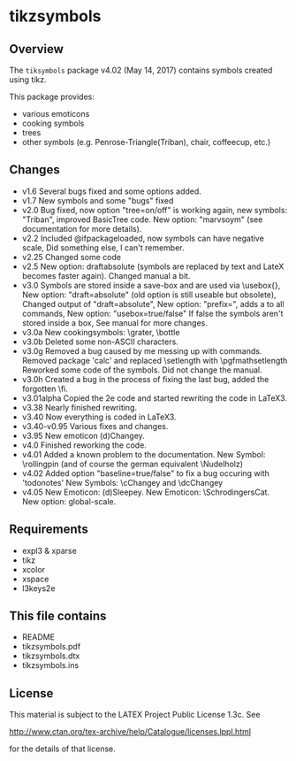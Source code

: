 tikzsymbols
===========

Overview
--------

The `tiksymbols` package v4.02 (May 14, 2017) contains symbols created using tikz.

This package provides: 
 * various emoticons
 * cooking symbols
 * trees
 * other symbols (e.g. Penrose-Triangle(Triban), chair, coffeecup, etc.)

Changes
-------
* v1.6		Several bugs fixed and some options added.
* v1.7		New symbols and some "bugs" fixed
* v2.0		Bug fixed, now option "tree=on/off" is working again, 
		new symbols: "Triban", improved BasicTree code.
		New option: "marvsoym" (see documentation for more details).
* v2.2		Included \@ifpackageloaded, now symbols can have negative scale,
		Did something else, I can't remember.
* v2.25		Changed some code
* v2.5		New option: draftabsolute (symbols are replaced by text and LateX
		becomes faster again). Changed manual a bit. 
* v3.0		Symbols are stored inside a save-box and are used via \usebox{}, 
		New option: "draft=absolute" (old option is still useable but obsolete),
		Changed output of "draft=absolute",
		New option: "prefix=<prefix>", adds a <prefix> to all commands,
		New option: "usebox=true/false" If false the symbols aren't stored inside a box,
		See manual for more changes.
* v3.0a		New cookingsymbols: \grater, \bottle
* v3.0b		Deleted some non-ASCII characters.
* v3.0g		Removed a bug caused by me messing up with commands.
		Removed package 'calc' and replaced \setlength with \pgfmathsetlength
		Reworked some code of the symbols.
		Did not change the manual.
* v3.0h		Created a bug in the process of fixing the last bug,
		added the forgotten \fi.
* v3.01alpha	Copied the 2e code and started rewriting the code
		in LaTeX3.
* v3.38		Nearly finished rewriting.
* v3.40		Now everything is coded in LaTeX3.
* v3.40-v0.95	Various fixes and changes.
* v3.95		New emoticon \(d)Changey.
* v4.0		Finished reworking the code.
* v4.01		Added a known problem to the documentation.
            	New Symbol: \rollingpin (and of course the german equivalent \Nudelholz)
* v4.02     Added option "baseline=true/false" to fix a bug occuring with 'todonotes'
            New Symbols: \cChangey and \dcChangey
* v4.05     New Emoticon: \(d)Sleepey.
            New Emoticon: \SchrodingersCat.
            New option: global-scale.
            

Requirements 
------------

 * expl3 & xparse
 * tikz
 * xcolor
 * xspace
 * l3keys2e


This file contains
------------------

 * README
 * tikzsymbols.pdf
 * tikzsymbols.dtx
 * tikzsymbols.ins

License
-------
This ma­te­rial is sub­ject to the LATEX Project Public Li­cense 1.3c. See

  http://www.ctan.org/tex-archive/help/Catalogue/licenses.lppl.html

for the details of that license.

